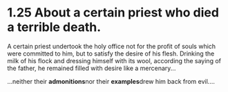 # 1.25 About a certain priest who died a terrible death.

A certain priest undertook the holy office not for the profit of souls which were committed to him, but to satisfy the desire of his flesh. Drinking the milk of his flock and dressing himself with its wool, according the saying of the father, he remained filled with desire like a mercenary...

...neither their **admonitions**nor their **examples**drew him back from evil....

